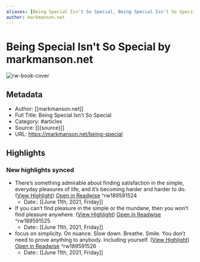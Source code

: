 ```yaml
---
aliases: [Being Special Isn't So Special, Being Special Isn't So Special]
author: markmanson.net
---
```

# Being Special Isn't So Special by markmanson.net

![rw-book-cover](https://readwise-assets.s3.amazonaws.com/static/images/article4.6bc1851654a0.png)

## Metadata
- Author: [[markmanson.net]]
- Full Title: Being Special Isn't So Special
- Category: #articles
- Source: [[{source}]]
- URL: https://markmanson.net/being-special

## Highlights
### New highlights synced
- There’s something admirable about finding satisfaction in the simple, everyday pleasures of life, and it’s becoming harder and harder to do. ([View Highlight](https://instapaper.com/read/1419083546/16641068)) [Open in Readwise](https://readwise.io/open/189591524) ^rw189591524
    - Date:: [[June 11th, 2021, Friday]]
- If you can’t find pleasure in the simple or the mundane, then you won’t find pleasure anywhere. ([View Highlight](https://instapaper.com/read/1419083546/16641071)) [Open in Readwise](https://readwise.io/open/189591525) ^rw189591525
    - Date:: [[June 11th, 2021, Friday]]
- focus on simplicity. On nuance. Slow down. Breathe. Smile. You don’t need to prove anything to anybody. Including yourself. ([View Highlight](https://instapaper.com/read/1419083546/16641082)) [Open in Readwise](https://readwise.io/open/189591526) ^rw189591526
    - Date:: [[June 11th, 2021, Friday]]
